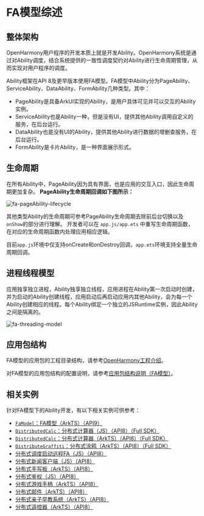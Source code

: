 # FA模型综述

## 整体架构
OpenHarmony用户程序的开发本质上就是开发Ability。OpenHarmony系统是通过对Ability调度，结合系统提供的一致性调度契约对Ability进行生命周期管理，从而实现对用户程序的调度。

Ability框架在API 8及更早版本使用FA模型。FA模型中Ability分为PageAbility、ServiceAbility、DataAbility、FormAbility几种类型。其中：
- PageAbility是具备ArkUI实现的Ability，是用户具体可见并可以交互的Ability实例。
- ServiceAbility也是Ability一种，但是没有UI，提供其他Ability调用自定义的服务，在后台运行。
- DataAbility也是没有UI的Ability，提供其他Ability进行数据的增删查服务，在后台运行。
- FormAbility是卡片Ability，是一种界面展示形式。

## 生命周期

在所有Ability中，PageAbility因为具有界面，也是应用的交互入口，因此生命周期更加复杂。
**PageAbility生命周期回调如下图所示：**

![fa-pageAbility-lifecycle](figures/fa-pageAbility-lifecycle.png)

其他类型Ability的生命周期可参考PageAbility生命周期去除前后台切换以及`onShow`的部分进行理解。
开发者可以在 `app.js/app.ets` 中重写生命周期函数，在对应的生命周期函数内处理应用相应逻辑。

目前`app.js`环境中仅支持onCreate和onDestroy回调，`app.ets`环境支持全量生命周期回调。


## 进程线程模型
应用独享独立进程，Ability独享独立线程，应用进程在Ability第一次启动时创建，并为启动的Ability创建线程，应用启动后再启动应用内其他Ability，会为每一个Ability创建相应的线程。每个Ability绑定一个独立的JSRuntime实例，因此Ability之间是隔离的。

![fa-threading-model](figures/fa-threading-model.png)

## 应用包结构

FA模型的应用包的工程目录结构，请参考[OpenHarmony工程介绍](https://developer.harmonyos.com/cn/docs/documentation/doc-guides/ohos-project-overview-0000001218440650#section4154183910141)。

对FA模型的应用包结构的配置说明，请参考[应用包结构说明（FA模型）](../quick-start/package-structure.md)。



## 相关实例

针对FA模型下的Ability开发，有以下相关实例可供参考：

- [`FaModel`：FA模型（ArkTS）（API9）](https://gitee.com/openharmony/applications_app_samples/tree/master/ability/FaModel)
- [`DistributedCalc`：分布式计算器（JS）（API8）（Full SDK）](https://gitee.com/openharmony/applications_app_samples/tree/master/common/DistributeCalc)
- [`DistributedCalc`：分布式计算器（ArkTS）（API8）（Full SDK）](https://gitee.com/openharmony/applications_app_samples/tree/master/Preset/DistributeCalc)
- [`DistributeGraffiti`：分布式涂鸦（ArkTS）（API8）（Full SDK）](https://gitee.com/openharmony/applications_app_samples/tree/master/ability/DistributedGraffiti)
- [分布式调度启动远程FA（JS）（API8）](https://gitee.com/openharmony/codelabs/tree/master/Distributed/RemoteStartFA)
- [分布式新闻客户端（JS）（API8）](https://gitee.com/openharmony/codelabs/tree/master/Distributed/NewsDemo)
- [分布式手写板（ArkTS）（API8）](https://gitee.com/openharmony/codelabs/tree/master/Distributed/DistributeDatabaseDrawEts)
- [分布式鉴权（JS）（API8）](https://gitee.com/openharmony/codelabs/tree/master/Distributed/GameAuthOpenH)
- [分布式游戏手柄（ArkTS）（API8）](https://gitee.com/openharmony/codelabs/tree/master/Distributed/HandleGameApplication)
- [分布式邮件（ArkTS）（API8）](https://gitee.com/openharmony/codelabs/tree/master/Distributed/OHMailETS)
- [分布式亲子早教系统（ArkTS）（API8）](https://gitee.com/openharmony/codelabs/tree/master/Distributed/OpenHarmonyPictureGame)
- [分布式遥控器（ArkTS）（API8）](https://gitee.com/openharmony/codelabs/tree/master/Distributed/RemoteControllerETS)